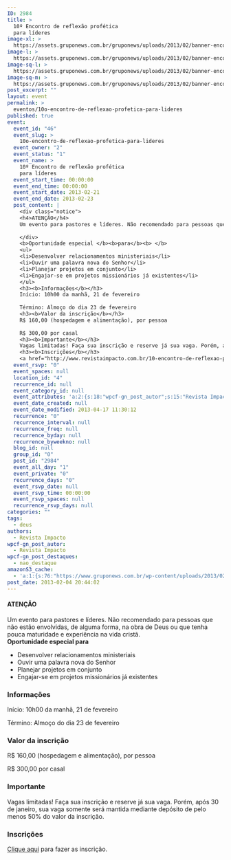 ```yaml
---
ID: 2984
title: >
  10º Encontro de reflexão profética
  para líderes
image-xl: >
  https://assets.gruponews.com.br/gruponews/uploads/2013/02/banner-encontro.jpeg
image-l: >
  https://assets.gruponews.com.br/gruponews/uploads/2013/02/banner-encontro.jpeg
image-sq-l: >
  https://assets.gruponews.com.br/gruponews/uploads/2013/02/banner-encontro.jpeg
image-sq-m: >
  https://assets.gruponews.com.br/gruponews/uploads/2013/02/banner-encontro-720x340.jpeg
post_excerpt: ""
layout: event
permalink: >
  eventos/10o-encontro-de-reflexao-profetica-para-lideres
published: true
event:
  event_id: "46"
  event_slug: >
    10o-encontro-de-reflexao-profetica-para-lideres
  event_owner: "2"
  event_status: "1"
  event_name: >
    10º Encontro de reflexão profética
    para líderes
  event_start_time: 00:00:00
  event_end_time: 00:00:00
  event_start_date: 2013-02-21
  event_end_date: 2013-02-23
  post_content: |
    <div class="notice">
    <h4>ATENÇÃO</h4>
    Um evento para pastores e líderes. Não recomendado para pessoas que não estão envolvidas, de alguma forma, na obra de Deus ou que tenha pouca maturidade e experiência na vida cristã.
    
    </div>
    <b>Oportunidade especial </b><b>para</b><b> </b>
    <ul>
    <li>Desenvolver relacionamentos ministeriais</li>
    <li>Ouvir uma palavra nova do Senhor</li>
    <li>Planejar projetos em conjunto</li>
    <li>Engajar-se em projetos missionários já existentes</li>
    </ul>
    <h3><b>Informações</b></h3>
    Início: 10h00 da manhã, 21 de fevereiro
    
    Término: Almoço do dia 23 de fevereiro
    <h3><b>Valor da inscrição</b></h3>
    R$ 160,00 (hospedagem e alimentação), por pessoa
    
    R$ 300,00 por casal
    <h3><b>Importante</b></h3>
    Vagas limitadas! Faça sua inscrição e reserve já sua vaga. Porém, após 30 de janeiro, sua vaga somente será mantida mediante depósito de pelo menos 50% do valor da inscrição.
    <h3><b>Inscrições</b></h3>
    <a href="http://www.revistaimpacto.com.br/10-encontro-de-reflexao-profetica-para-lideres" target="_blank">Clique aqui</a> para fazer as inscrição.
  event_rsvp: "0"
  event_spaces: null
  location_id: "4"
  recurrence_id: null
  event_category_id: null
  event_attributes: 'a:2:{s:18:"wpcf-gn_post_autor";s:15:"Revista Impacto";s:22:"wpcf-gn_post_destaques";s:12:"nao_destaque";}'
  event_date_created: null
  event_date_modified: 2013-04-17 11:30:12
  recurrence: "0"
  recurrence_interval: null
  recurrence_freq: null
  recurrence_byday: null
  recurrence_byweekno: null
  blog_id: null
  group_id: "0"
  post_id: "2984"
  event_all_day: "1"
  event_private: "0"
  recurrence_days: "0"
  event_rsvp_date: null
  event_rsvp_time: 00:00:00
  event_rsvp_spaces: null
  recurrence_rsvp_days: null
categories: ""
tags:
  - deus
authors:
  - Revista Impacto
wpcf-gn_post_autor:
  - Revista Impacto
wpcf-gn_post_destaques:
  - nao_destaque
amazonS3_cache:
  - 'a:1:{s:76:"https://www.gruponews.com.br/wp-content/uploads/2013/02/banner-encontro.jpeg";i:2985;}'
post_date: 2013-02-04 20:44:02
---
```

<div class="notice">
<h4>ATENÇÃO</h4>
Um evento para pastores e líderes. Não recomendado para pessoas que não estão envolvidas, de alguma forma, na obra de Deus ou que tenha pouca maturidade e experiência na vida cristã.

</div>
<b>Oportunidade especial </b><b>para</b><b> </b>
<ul>
	<li>Desenvolver relacionamentos ministeriais</li>
	<li>Ouvir uma palavra nova do Senhor</li>
	<li>Planejar projetos em conjunto</li>
	<li>Engajar-se em projetos missionários já existentes</li>
</ul>
<h3><b>Informações</b></h3>
Início: 10h00 da manhã, 21 de fevereiro

Término: Almoço do dia 23 de fevereiro
<h3><b>Valor da inscrição</b></h3>
R$ 160,00 (hospedagem e alimentação), por pessoa

R$ 300,00 por casal
<h3><b>Importante</b></h3>
Vagas limitadas! Faça sua inscrição e reserve já sua vaga. Porém, após 30 de janeiro, sua vaga somente será mantida mediante depósito de pelo menos 50% do valor da inscrição.
<h3><b>Inscrições</b></h3>
<a href="http://www.revistaimpacto.com.br/10-encontro-de-reflexao-profetica-para-lideres" target="_blank">Clique aqui</a> para fazer as inscrição.